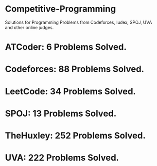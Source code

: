 # Competitive-Programming
Solutions for Programming Problems from Codeforces, Iudex, SPOJ, UVA and other online judges.

# ATCoder: 6 Problems Solved.
# Codeforces: 88 Problems Solved.
# LeetCode: 34 Problems Solved.
# SPOJ: 13 Problems Solved.
# TheHuxley: 252 Problems Solved.
# UVA: 222 Problems Solved.
